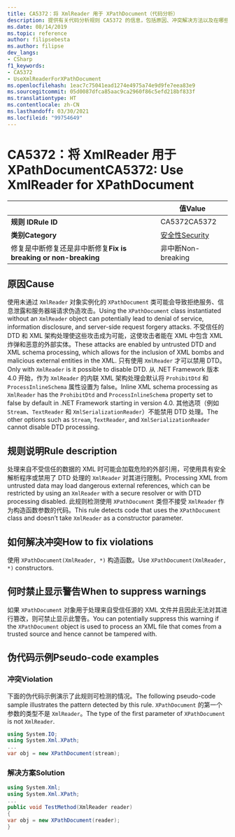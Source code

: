```yaml
---
title: CA5372：将 XmlReader 用于 XPathDocument（代码分析）
description: 提供有关代码分析规则 CA5372 的信息，包括原因、冲突解决方法以及在哪些情况下可禁止显示此规则的警告。
ms.date: 08/14/2019
ms.topic: reference
author: filipsebesta
ms.author: filipse
dev_langs:
- CSharp
f1_keywords:
- CA5372
- UseXmlReaderForXPathDocument
ms.openlocfilehash: 1eac7c75041ead1274e4975a74e9d9fe7eea83e9
ms.sourcegitcommit: 05d0087dfca85aac9ca2960f86c5efd218bf833f
ms.translationtype: HT
ms.contentlocale: zh-CN
ms.lasthandoff: 03/30/2021
ms.locfileid: "99754649"
---
```

# <a name="ca5372-use-xmlreader-for-xpathdocument"></a><span data-ttu-id="b713d-103">CA5372：将 XmlReader 用于 XPathDocument</span><span class="sxs-lookup"><span data-stu-id="b713d-103">CA5372: Use XmlReader for XPathDocument</span></span>

| | <span data-ttu-id="b713d-104">值</span><span class="sxs-lookup"><span data-stu-id="b713d-104">Value</span></span> |
|-|-|
| <span data-ttu-id="b713d-105">**规则 ID**</span><span class="sxs-lookup"><span data-stu-id="b713d-105">**Rule ID**</span></span> |<span data-ttu-id="b713d-106">CA5372</span><span class="sxs-lookup"><span data-stu-id="b713d-106">CA5372</span></span>|
| <span data-ttu-id="b713d-107">**类别**</span><span class="sxs-lookup"><span data-stu-id="b713d-107">**Category**</span></span> |[<span data-ttu-id="b713d-108">安全性</span><span class="sxs-lookup"><span data-stu-id="b713d-108">Security</span></span>](security-warnings.md)|
| <span data-ttu-id="b713d-109">修复是中断修复还是非中断修复</span><span class="sxs-lookup"><span data-stu-id="b713d-109">**Fix is breaking or non-breaking**</span></span> |<span data-ttu-id="b713d-110">非中断</span><span class="sxs-lookup"><span data-stu-id="b713d-110">Non-breaking</span></span>|

## <a name="cause"></a><span data-ttu-id="b713d-111">原因</span><span class="sxs-lookup"><span data-stu-id="b713d-111">Cause</span></span>

<span data-ttu-id="b713d-112">使用未通过 `XmlReader` 对象实例化的 `XPathDocument` 类可能会导致拒绝服务、信息泄露和服务器端请求伪造攻击。</span><span class="sxs-lookup"><span data-stu-id="b713d-112">Using the `XPathDocument` class instantiated without an `XmlReader` object can potentially lead to denial of service, information disclosure, and server-side request forgery attacks.</span></span> <span data-ttu-id="b713d-113">不受信任的 DTD 和 XML 架构处理使这些攻击成为可能，这使攻击者能在 XML 中包含 XML 炸弹和恶意的外部实体。</span><span class="sxs-lookup"><span data-stu-id="b713d-113">These attacks are enabled by untrusted DTD and XML schema processing, which allows for the inclusion of XML bombs and malicious external entities in the XML.</span></span> <span data-ttu-id="b713d-114">只有使用 `XmlReader` 才可以禁用 DTD。</span><span class="sxs-lookup"><span data-stu-id="b713d-114">Only with `XmlReader` is it possible to disable DTD.</span></span> <span data-ttu-id="b713d-115">从 .NET Framework 版本 4.0 开始，作为 `XmlReader` 的内联 XML 架构处理会默认将 `ProhibitDtd` 和 `ProcessInlineSchema` 属性设置为 false。</span><span class="sxs-lookup"><span data-stu-id="b713d-115">Inline XML schema processing as `XmlReader` has the `ProhibitDtd` and `ProcessInlineSchema` property set to false by default in .NET Framework starting in version 4.0.</span></span> <span data-ttu-id="b713d-116">其他选项（例如 `Stream`、`TextReader` 和 `XmlSerializationReader`）不能禁用 DTD 处理。</span><span class="sxs-lookup"><span data-stu-id="b713d-116">The  other options such as `Stream`, `TextReader`, and `XmlSerializationReader` cannot disable DTD processing.</span></span>

## <a name="rule-description"></a><span data-ttu-id="b713d-117">规则说明</span><span class="sxs-lookup"><span data-stu-id="b713d-117">Rule description</span></span>

<span data-ttu-id="b713d-118">处理来自不受信任的数据的 XML 时可能会加载危险的外部引用，可使用具有安全解析程序或禁用了 DTD 处理的 `XmlReader` 对其进行限制。</span><span class="sxs-lookup"><span data-stu-id="b713d-118">Processing XML from untrusted data may load dangerous external references, which can be restricted by using an `XmlReader` with a secure resolver or with DTD processing disabled.</span></span> <span data-ttu-id="b713d-119">此规则检测使用 `XPathDocument` 类但不接受 `XmlReader` 作为构造函数参数的代码。</span><span class="sxs-lookup"><span data-stu-id="b713d-119">This rule detects code that uses the `XPathDocument` class and doesn’t take `XmlReader` as a constructor parameter.</span></span>

## <a name="how-to-fix-violations"></a><span data-ttu-id="b713d-120">如何解决冲突</span><span class="sxs-lookup"><span data-stu-id="b713d-120">How to fix violations</span></span>

<span data-ttu-id="b713d-121">使用 `XPathDocument(XmlReader, *)` 构造函数。</span><span class="sxs-lookup"><span data-stu-id="b713d-121">Use `XPathDocument(XmlReader, *)` constructors.</span></span>

## <a name="when-to-suppress-warnings"></a><span data-ttu-id="b713d-122">何时禁止显示警告</span><span class="sxs-lookup"><span data-stu-id="b713d-122">When to suppress warnings</span></span>

<span data-ttu-id="b713d-123">如果 `XPathDocument` 对象用于处理来自受信任源的 XML 文件并且因此无法对其进行篡改，则可禁止显示此警告。</span><span class="sxs-lookup"><span data-stu-id="b713d-123">You can potentially suppress this warning if the `XPathDocument` object is used to process an XML file that comes from a trusted source and hence cannot be tampered with.</span></span>

## <a name="pseudo-code-examples"></a><span data-ttu-id="b713d-124">伪代码示例</span><span class="sxs-lookup"><span data-stu-id="b713d-124">Pseudo-code examples</span></span>

### <a name="violation"></a><span data-ttu-id="b713d-125">冲突</span><span class="sxs-lookup"><span data-stu-id="b713d-125">Violation</span></span>

<span data-ttu-id="b713d-126">下面的伪代码示例演示了此规则可检测的情况。</span><span class="sxs-lookup"><span data-stu-id="b713d-126">The following pseudo-code sample illustrates the pattern detected by this rule.</span></span>
<span data-ttu-id="b713d-127">`XPathDocument` 的第一个参数的类型不是 `XmlReader`。</span><span class="sxs-lookup"><span data-stu-id="b713d-127">The type of the first parameter of `XPathDocument` is not `XmlReader`.</span></span>

```csharp
using System.IO;
using System.Xml.XPath;
...
var obj = new XPathDocument(stream);
```

### <a name="solution"></a><span data-ttu-id="b713d-128">解决方案</span><span class="sxs-lookup"><span data-stu-id="b713d-128">Solution</span></span>

```csharp
using System.Xml;
using System.Xml.XPath;
...
public void TestMethod(XmlReader reader)
{
var obj = new XPathDocument(reader);
}
```
